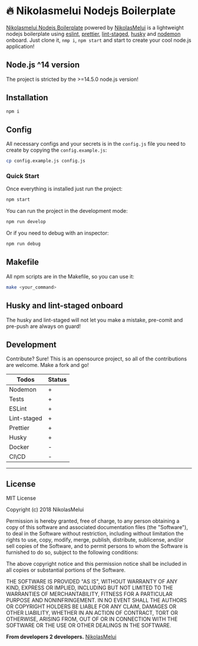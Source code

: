 # 🔥 Nikolasmelui Nodejs Boilerplate

[Nikolasmelui Nodejs Boilerplate][nikolasmelui-nodejs-boilerplate] powered by [NikolasMelui][nikolasmelui] is a lightweight nodejs boilerplate using [eslint][eslint], [prettier][prettier], [lint-staged][lint-staged], [husky][husky] and [nodemon][nodemon] onboard. Just clone it, `nmp i`, `npm start` and start to create your cool node.js application!

## Node.js ^14 version

The project is stricted by the >=14.5.0 node.js version!

## Installation

```bash
npm i
```

## Config

All necessary configs and your secrets is in the `config.js` file you need to create by copying the `config.example.js`:

```bash
cp config.example.js config.js
```

### Quick Start

Once everything is installed just run the project:

```bash
npm start
```

You can run the project in the development mode:

```bash
npm run develop
```

Or if you need to debug with an inspector:

```bash
npm run debug
```

## Makefile

All npm scripts are in the Makefile, so you can use it:

```bash
make <your_command>
```

## Husky and lint-staged onboard

The husky and lint-staged will not let you make a mistake, pre-comit and pre-push are always on guard!

## Development

Contribute? Sure!
This is an opensource project, so all of the contributions are welcome. Make a fork and go!

| Todos       | Status |
| ----------- | ------ |
| Nodemon     | +      |
| Tests       | +      |
| ESLint      | +      |
| Lint-staged | +      |
| Prettier    | +      |
| Husky       | +      |
| Docker      | -      |
| CI\CD       | -      |

---

## License

MIT License

Copyright (c) 2018 NikolasMelui

Permission is hereby granted, free of charge, to any person obtaining a copy
of this software and associated documentation files (the "Software"), to deal
in the Software without restriction, including without limitation the rights
to use, copy, modify, merge, publish, distribute, sublicense, and/or sell
copies of the Software, and to permit persons to whom the Software is
furnished to do so, subject to the following conditions:

The above copyright notice and this permission notice shall be included in all
copies or substantial portions of the Software.

THE SOFTWARE IS PROVIDED "AS IS", WITHOUT WARRANTY OF ANY KIND, EXPRESS OR
IMPLIED, INCLUDING BUT NOT LIMITED TO THE WARRANTIES OF MERCHANTABILITY,
FITNESS FOR A PARTICULAR PURPOSE AND NONINFRINGEMENT. IN NO EVENT SHALL THE
AUTHORS OR COPYRIGHT HOLDERS BE LIABLE FOR ANY CLAIM, DAMAGES OR OTHER
LIABILITY, WHETHER IN AN ACTION OF CONTRACT, TORT OR OTHERWISE, ARISING FROM,
OUT OF OR IN CONNECTION WITH THE SOFTWARE OR THE USE OR OTHER DEALINGS IN THE
SOFTWARE.

**From developers 2 developers.**
[NikolasMelui][nikolasmelui]

[//]: # "These are reference links used in the body of this note and get stripped out when the markdown processor does its job. There is no need to format nicely because it shouldn't be seen. Thanks SO - http://stackoverflow.com/questions/4823468/store-comments-in-markdown-syntax"
[nikolasmelui]: https://github.com/NikolasMelui
[nikolasmelui-nodejs-boilerplate]: https://github.com/NikolasMelui/nikolasmelui-nodejs-boilerplate
[nodejs]: http://nodejs.org
[npm]: https://www.npmjs.com/
[eslint]: https://eslint.org/
[prettier]: https://prettier.io/
[lint-staged]: https://github.com/okonet/lint-staged
[husky]: https://github.com/typicode/husky
[nodemon]: https://www.npmjs.com/package/nodemon
